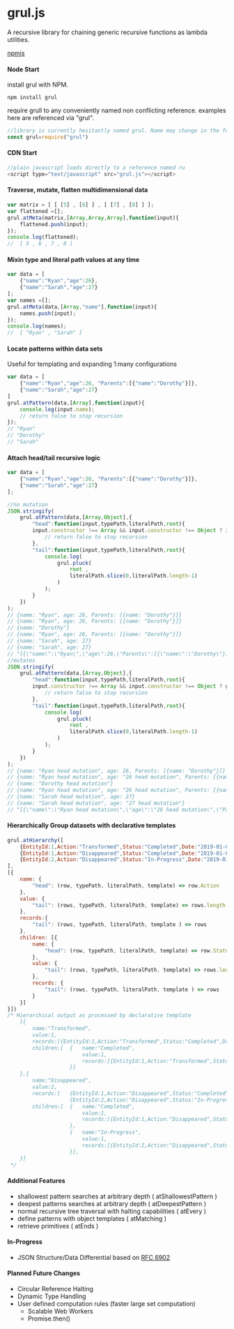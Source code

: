 # grul.js
A recursive library for chaining generic recursive functions as lambda utilities. 

[npmjs](https://www.npmjs.com/package/grul)

#### Node Start
install grul with NPM.
```
npm install grul
```
require grull to any conveniently named non conflicting reference. examples here are referenced via "grul".
```javascript
//library is currently hesitantly named grul. Name may change in the future
const grul=require("grul")
```

#### CDN Start
```javascript
//plain javascript loads directly to a reference named ru
<script type="text/javascript" src="grul.js"></script>
```

#### Traverse, mutate, flatten multidimensional data
```javascript
var matrix = [ [ [5] , [6] ] , [ [7] , [8] ] ];
var flattened =[];
grul.atMeta(matrix,[Array,Array,Array],function(input){
    flattened.push(input);
});
console.log(flattened);
//  [ 5 , 6 , 7 , 8 ]
```

#### Mixin type and literal path values at any time
```javascript
var data = [
    {"name":"Ryan","age":26},
    {"name":"Sarah","age":27}
];
var names =[];
grul.atMeta(data,[Array,"name"],function(input){
    names.push(input);
}); 
console.log(names);
//  [ "Ryan" , "Sarah" ]
```

#### Locate patterns within data sets
Useful for templating and expanding 1:many configurations
```javascript
var data = [
    {"name":"Ryan","age":26, "Parents":[{"name":"Dorothy"}]},
    {"name":"Sarah","age":27}
]
grul.atPattern(data,[Array],function(input){
    console.log(input.name);
    // return false to stop recursion
});
// "Ryan"
// "Dorothy"
// "Sarah"
```

#### Attach head/tail recursive logic
```javascript
var data = [
    {"name":"Ryan","age":26, "Parents":[{"name":"Dorothy"}]},
    {"name":"Sarah","age":27}
];

//no mutation
JSON.stringify(
    grul.atPattern(data,[Array,Object],{
        "head":function(input,typePath,literalPath,root){
        input.constructor !== Array && input.constructor !== Object ? input+=" head mutation" : input ;
            // return false to stop recursion
        },
        "tail":function(input,typePath,literalPath,root){
            console.log( 
                grul.pluck( 
                    root ,
                    literalPath.slice(0,literalPath.length-1)
                )
            );
        }
    })
);
// {name: "Ryan", age: 26, Parents: [{name: "Dorothy"}]}
// {name: "Ryan", age: 26, Parents: [{name: "Dorothy"}]}
// {name: "Dorothy"}
// {name: "Ryan", age: 26, Parents: [{name: "Dorothy"}]}
// {name: "Sarah", age: 27}
// {name: "Sarah", age: 27}
// "[{\"name\":\"Ryan\",\"age\":26,\"Parents\":[{\"name\":\"Dorothy\"}]},{\"name\":\"Sarah\",\"age\":27}]"
//mutates
JSON.stringify(
    grul.atPattern(data,[Array,Object],{
        "head":function(input,typePath,literalPath,root){
        input.constructor !== Array && input.constructor !== Object ? grul.pluck(root,literalPath,input+" head mutation") : input;
            // return false to stop recursion
        },
        "tail":function(input,typePath,literalPath,root){
            console.log( 
                grul.pluck( 
                    root ,
                    literalPath.slice(0,literalPath.length-1)
                )
            );
        }
    })
);
// {name: "Ryan head mutation", age: 26, Parents: [{name: "Dorothy"}]}
// {name: "Ryan head mutation", age: "26 head mutation", Parents: [{name: "Dorothy"}]}
// {name: "Dorothy head mutation"}
// {name: "Ryan head mutation", age: "26 head mutation", Parents: [{name: "Dorothy head mutation"}]}
// {name: "Sarah head mutation", age: 27}
// {name: "Sarah head mutation", age: "27 head mutation"}
// "[{\"name\":\"Ryan head mutation\",\"age\":\"26 head mutation\",\"Parents\":[{\"name\":\"Dorothy head mutation\"}]},{\"name\":\"Sarah head mutation\",\"age\":\"27 head mutation\"}]"
```

#### Hierarchically Group datasets with declarative templates
```javascript
grul.atHierarchy([   
    {EntityId:1,Action:"Transformed",Status:"Completed",Date:"2019-01-03"},
    {EntityId:1,Action:"Disappeared",Status:"Completed",Date:"2019-01-04"},
    {EntityId:2,Action:"Disappeared",Status:"In-Progress",Date:"2019-01-04"}    
],
[{
    name: {
        "head": (row, typePath, literalPath, template) => row.Action
    },
    value: {
        "tail": (rows, typePath, literalPath, template) => rows.length
    },
    records:{
        "tail": (rows, typePath, literalPath, template ) => rows
    },
    children: [{
        name: {
            "head": (row, typePath, literalPath, template) => row.Status
        },
        value: {
            "tail": (rows, typePath, literalPath, template) => rows.length
        },
        records: {
            "tail": (rows, typePath, literalPath, template ) => rows
        }
    }]
}])
/* Hierarchical output as processed by declarative template
    [{
        name:"Transformed",
        value:1,
        records:[{EntityId:1,Action:"Transformed",Status:"Completed",Date:"2019-01-03"}],
        children:[  {   name:"Completed",
                        value:1,
                        records:[{EntityId:1,Action:"Transformed",Status:"Completed",Date:"2019-01-03"}]
                    }]
    },{
        name:"Disappeared",
        value:2,
        records:[   {EntityId:1,Action:"Disappeared",Status:"Completed",Date:"2019-01-04"},
                    {EntityId:2,Action:"Disappeared",Status:"In-Progress",Date:"2019-01-04"}    ],
        children:[  {   name:"Completed",
                        value:1,
                        records:[{EntityId:1,Action:"Disappeared",Status:"Completed",Date:"2019-01-04"}]
                    },
                    {   name:"In-Progress",
                        value:1,
                        records:[{EntityId:2,Action:"Disappeared",Status:"In-Progress",Date:"2019-01-04"}]
                    }],
    }]
 */
```

#### Additional Features
* shallowest pattern searches at arbitrary depth ( atShallowestPattern )
* deepest patterns searches at arbitrary depth ( atDeepestPattern )
* normal recursive tree traversal with halting capabilities ( atEvery ) 
* define patterns with object templates ( atMatching )
* retrieve primitives ( atEnds )

#### In-Progress
* JSON Structure/Data Differential based on [RFC 6902](https://tools.ietf.org/html/rfc6902)

#### Planned Future Changes
* Circular Reference Halting
* Dynamic Type Handling
* User defined computation rules (faster large set computation)
  * Scalable Web Workers
  * Promise.then()
